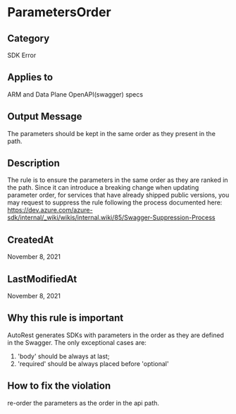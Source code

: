 # ParametersOrder

## Category

SDK Error

## Applies to

ARM and Data Plane OpenAPI(swagger) specs

## Output Message

The parameters should be kept in the same order as they present in the path.

## Description

The rule is to ensure the parameters in the same order as they are ranked in the path. Since it can introduce a breaking change when updating parameter order, for services that have already shipped public versions, you may request to suppress the rule following the process documented here: https://dev.azure.com/azure-sdk/internal/_wiki/wikis/internal.wiki/85/Swagger-Suppression-Process

## CreatedAt

November 8, 2021

## LastModifiedAt

November 8, 2021

## Why this rule is important

AutoRest generates SDKs with parameters in the order as they are defined in the Swagger. The only exceptional cases are:

1. 'body' should be always at last;
2. 'required' should be always placed before 'optional'

## How to fix the violation

re-order the parameters as the order in the api path.
